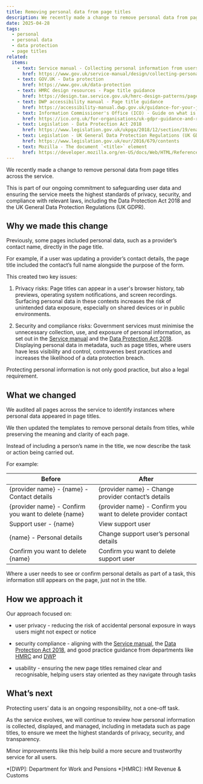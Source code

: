 ```yaml
---
title: Removing personal data from page titles
description: We recently made a change to remove personal data from page titles across the service
date: 2025-04-28
tags:
  - personal
  - personal data
  - data protection
  - page titles
related:
  items:
    - text: Service manual - Collecting personal information from users
      href: https://www.gov.uk/service-manual/design/collecting-personal-information-from-users
    - text: GOV.UK - Data protection
      href: https://www.gov.uk/data-protection
    - text: HMRC design resources - Page title guidance
      href: https://design.tax.service.gov.uk/hmrc-design-patterns/page-title/#personally-identifiable-information
    - text: DWP accessibility manual - Page title guidance
      href: https://accessibility-manual.dwp.gov.uk/guidance-for-your-job-role/content-designer#page-title
    - text: Information Commissioner's Office (ICO) - Guide on what is personal information
      href: https://ico.org.uk/for-organisations/uk-gdpr-guidance-and-resources/personal-information-what-is-it/what-is-personal-information-a-guide/
    - text: Legislation - Data Protection Act 2018
      href: https://www.legislation.gov.uk/ukpga/2018/12/section/19/enacted
    - text: Legislation - UK General Data Protection Regulations (UK GDPR)
      href: https://www.legislation.gov.uk/eur/2016/679/contents
    - text: Mozilla - The document `<title>` element
      href: https://developer.mozilla.org/en-US/docs/Web/HTML/Reference/Elements/title
---
```


We recently made a change to remove personal data from page titles across the service.

This is part of our ongoing commitment to safeguarding user data and ensuring the service meets the highest standards of privacy, security, and compliance with relevant laws, including the Data Protection Act 2018 and the UK General Data Protection Regulations (UK GDPR).

## Why we made this change

Previously, some pages included personal data, such as a provider’s contact name, directly in the page title.

For example, if a user was updating a provider’s contact details, the page title included the contact’s full name alongside the purpose of the form.

This created two key issues:

1. Privacy risks: Page titles can appear in a user's browser history, tab previews, operating system notifications, and screen recordings. Surfacing personal data in these contexts increases the risk of unintended data exposure, especially on shared devices or in public environments.

2. Security and compliance risks: Government services must minimise the unnecessary collection, use, and exposure of personal information, as set out in the [Service manual](https://www.gov.uk/service-manual/design/collecting-personal-information-from-users) and the [Data Protection Act 2018](https://www.legislation.gov.uk/ukpga/2018/12/section/19/enacted). Displaying personal data in metadata, such as page titles, where users have less visibility and control, contravenes best practices and increases the likelihood of a data protection breach.

Protecting personal information is not only good practice, but also a legal requirement.

## What we changed

We audited all pages across the service to identify instances where personal data appeared in page titles.

We then updated the templates to remove personal details from titles, while preserving the meaning and clarity of each page.

Instead of including a person’s name in the title, we now describe the task or action being carried out.

For example:

| Before | After |
| --- | --- |
| {provider name} - {name} - Contact details | {provider name} - Change provider contact’s details |
| {provider name} - Confirm you want to delete {name} | {provider name} - Confirm you want to delete provider contact |
| Support user - {name} | View support user |
| {name} - Personal details | Change support user’s personal details |
| Confirm you want to delete {name} | Confirm you want to delete support user |

Where a user needs to see or confirm personal details as part of a task, this information still appears on the page, just not in the title.

## How we approach it

Our approach focused on:

- user privacy - reducing the risk of accidental personal exposure in ways users might not expect or notice

- security compliance - aligning with the [Service manual](https://www.gov.uk/service-manual/design/collecting-personal-information-from-users), the [Data Protection Act 2018](https://www.legislation.gov.uk/ukpga/2018/12/section/19/enacted), and good practice guidance from departments like [HMRC](https://design.tax.service.gov.uk/hmrc-design-patterns/page-title/#personally-identifiable-information) and [DWP](https://accessibility-manual.dwp.gov.uk/guidance-for-your-job-role/content-designer#page-title)

- usability - ensuring the new page titles remained clear and recognisable, helping users stay oriented as they navigate through tasks

## What’s next

Protecting users’ data is an ongoing responsibility, not a one-off task.

As the service evolves, we will continue to review how personal information is collected, displayed, and managed, including in metadata such as page titles, to ensure we meet the highest standards of privacy, security, and transparency.

Minor improvements like this help build a more secure and trustworthy service for all users.

*[DWP]: Department for Work and Pensions
*[HMRC]: HM Revenue & Customs
